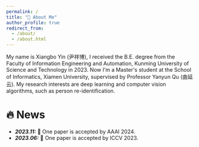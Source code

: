 ```yaml
---
permalink: /
title: "👨 About Me"
author_profile: true
redirect_from: 
  - /about/
  - /about.html
---
```

My name is Xiangbo Yin (尹祥博), I received the B.E. degree from the Faculty of Information Engineering and Automation, Kunming University of Science and Technology in 2023. Now I'm a Master's student at the School of Informatics, Xiamen University, supervised by Professor Yanyun Qu (曲延云). My research interests are deep learning and computer vision algorithms, such as person re-identification.

<!-- My research interest includes neural machine translation and computer vision. I have published more than 100 papers at the top international AI conferences with total <a href='https://scholar.google.com/citations?user=DhtAFkwAAAAJ'>google scholar citations <strong><span id='total_cit'>260000+</span></strong></a> (You can also use google scholar badge <a href='https://scholar.google.com/citations?user=DhtAFkwAAAAJ'><img src="https://img.shields.io/endpoint?url={{ url | url_encode }}&logo=Google%20Scholar&labelColor=f6f6f6&color=9cf&style=flat&label=citations"></a>). -->


🔥 News
======
<ul>
  <li>
    <strong><i>2023.11:</i></strong> 🎉 One paper is accepted by AAAI 2024.
  </li>
  <li>
    <strong><i>2023.06:</i></strong> 🎉 One paper is accepted by ICCV 2023.
  </li>
</ul>